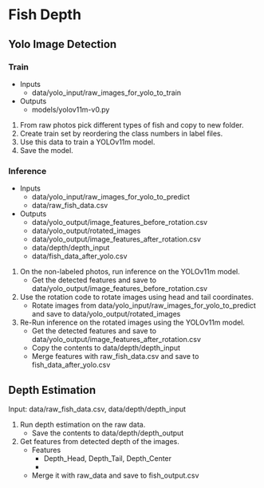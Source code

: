 # Fish Depth

## Yolo Image Detection

### Train

- Inputs
    - data/yolo_input/raw_images_for_yolo_to_train
- Outputs
    - models/yolov11m-v0.py

1. From raw photos pick different types of fish and copy to new folder.
2. Create train set by reordering the class numbers in label files.
3. Use this data to train a YOLOv11m model.
4. Save the model.

### Inference

- Inputs
    - data/yolo_input/raw_images_for_yolo_to_predict
    - data/raw_fish_data.csv
- Outputs
    - data/yolo_output/image_features_before_rotation.csv
    - data/yolo_output/rotated_images
    - data/yolo_output/image_features_after_rotation.csv
    - data/depth/depth_input
    - data/fish_data_after_yolo.csv

1. On the non-labeled photos, run inference on the YOLOv11m model.
    - Get the detected features and save to data/yolo_output/image_features_before_rotation.csv
2. Use the rotation code to rotate images using head and tail coordinates.
    - Rotate images from data/yolo_input/raw_images_for_yolo_to_predict and save to data/yolo_output/rotated_images
3. Re-Run inference on the rotated images using the YOLOv11m model.
    - Get the detected features and save to data/yolo_output/image_features_after_rotation.csv
    - Copy the contents to data/depth/depth_input
    - Merge features with raw_fish_data.csv and save to fish_data_after_yolo.csv


## Depth Estimation

Input: data/raw_fish_data.csv, data/depth/depth_input

1. Run depth estimation on the raw data.
    - Save the contents to data/depth/depth_output
2. Get features from detected depth of the images.
    - Features
        - Depth_Head, Depth_Tail, Depth_Center
        - 
    - Merge it with raw_data and save to fish_output.csv